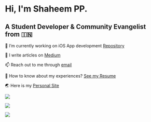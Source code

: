 # Hi, I'm Shaheem PP.


## A Student Developer & Community Evangelist from 🇮🇳
🔭 I’m currently working on iOS App development [Repository](https://github.com/shaheem-pp/100-Days-of-Swift)

📝 I write articles on [Medium](https://medium.com/@shaheem-pp)

📫 Reach out to me through [email](mailto:shanofficial2000@gmail.com)

📄 How to know about my experiences? [See my Resume](https://shaheem-pp.web.app/Assets/Others/resume.pdf)

🌏 Here is my [Personal Site](https://shaheem-pp.web.app)




![](https://github-readme-stats.vercel.app/api/top-langs/?username=shaheem-pp&layout=compact&langs_count=6&hide=javascript,java,C)

![](https://github-readme-stats.vercel.app/api?username=shaheem-pp&show_icons=true&locale=en)

![](https://github-readme-streak-stats.herokuapp.com/?user=shaheem-pp)
